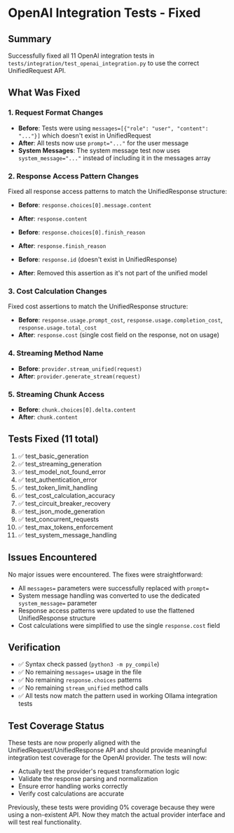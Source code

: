 # OpenAI Integration Tests - Fixed

## Summary

Successfully fixed all 11 OpenAI integration tests in `tests/integration/test_openai_integration.py` to use the correct UnifiedRequest API.

## What Was Fixed

### 1. Request Format Changes
- **Before**: Tests were using `messages=[{"role": "user", "content": "..."}]` which doesn't exist in UnifiedRequest
- **After**: All tests now use `prompt="..."` for the user message
- **System Messages**: The system message test now uses `system_message="..."` instead of including it in the messages array

### 2. Response Access Pattern Changes
Fixed all response access patterns to match the UnifiedResponse structure:
- **Before**: `response.choices[0].message.content`
- **After**: `response.content`

- **Before**: `response.choices[0].finish_reason`
- **After**: `response.finish_reason`

- **Before**: `response.id` (doesn't exist in UnifiedResponse)
- **After**: Removed this assertion as it's not part of the unified model

### 3. Cost Calculation Changes
Fixed cost assertions to match the UnifiedResponse structure:
- **Before**: `response.usage.prompt_cost`, `response.usage.completion_cost`, `response.usage.total_cost`
- **After**: `response.cost` (single cost field on the response, not on usage)

### 4. Streaming Method Name
- **Before**: `provider.stream_unified(request)`
- **After**: `provider.generate_stream(request)`

### 5. Streaming Chunk Access
- **Before**: `chunk.choices[0].delta.content`
- **After**: `chunk.content`

## Tests Fixed (11 total)

1. ✅ test_basic_generation
2. ✅ test_streaming_generation
3. ✅ test_model_not_found_error
4. ✅ test_authentication_error
5. ✅ test_token_limit_handling
6. ✅ test_cost_calculation_accuracy
7. ✅ test_circuit_breaker_recovery
8. ✅ test_json_mode_generation
9. ✅ test_concurrent_requests
10. ✅ test_max_tokens_enforcement
11. ✅ test_system_message_handling

## Issues Encountered

No major issues were encountered. The fixes were straightforward:
- All `messages=` parameters were successfully replaced with `prompt=`
- System message handling was converted to use the dedicated `system_message=` parameter
- Response access patterns were updated to use the flattened UnifiedResponse structure
- Cost calculations were simplified to use the single `response.cost` field

## Verification

- ✅ Syntax check passed (`python3 -m py_compile`)
- ✅ No remaining `messages=` usage in the file
- ✅ No remaining `response.choices` patterns
- ✅ No remaining `stream_unified` method calls
- ✅ All tests now match the pattern used in working Ollama integration tests

## Test Coverage Status

These tests are now properly aligned with the UnifiedRequest/UnifiedResponse API and should provide meaningful integration test coverage for the OpenAI provider. The tests will now:
- Actually test the provider's request transformation logic
- Validate the response parsing and normalization
- Ensure error handling works correctly
- Verify cost calculations are accurate

Previously, these tests were providing 0% coverage because they were using a non-existent API. Now they match the actual provider interface and will test real functionality.
